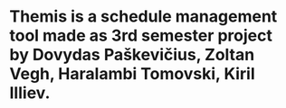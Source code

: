 # Themis is a schedule management tool made as 3rd semester project by Dovydas Paškevičius, Zoltan Vegh, Haralambi Tomovski, Kiril Illiev.
